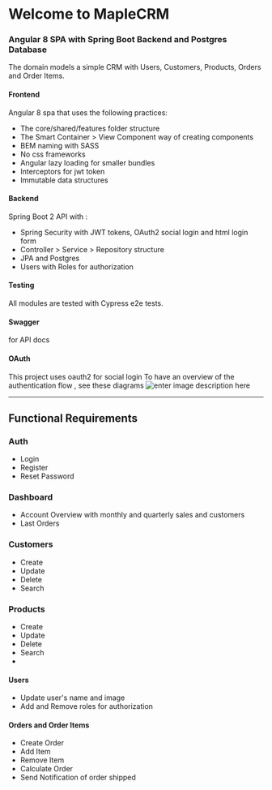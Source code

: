 # Welcome to MapleCRM

### Angular 8 SPA with Spring Boot Backend and Postgres Database
The domain models a simple CRM with Users, Customers, Products, Orders and Order Items.

#### Frontend
Angular 8 spa that uses the following practices:
- The core/shared/features folder structure
- The Smart Container > View Component way of creating components
- BEM naming with SASS
- No css frameworks
- Angular lazy loading for smaller bundles
- Interceptors for jwt token
- Immutable data structures

#### Backend
Spring Boot 2 API with :
 - Spring Security with JWT tokens, OAuth2 social login and html login form
 - Controller > Service > Repository structure
 - JPA and Postgres
 - Users with Roles for authorization

#### Testing
All modules are tested with Cypress e2e tests.

#### Swagger 
for API docs

#### OAuth
This project uses oauth2 for social login
To have an overview of the authentication flow , see these diagrams
![enter image description here](https://i.stack.imgur.com/PBlvj.png)

---- 
## Functional Requirements

### Auth
- Login
- Register
- Reset Password

### Dashboard
- Account Overview with monthly and quarterly sales and customers
- Last Orders

### Customers
 - Create 
 - Update
 - Delete
 - Search

### Products
 - Create 
 - Update
 - Delete
 - Search
 - 
#### Users
 - Update user's name and image
 - Add and Remove roles for authorization

#### Orders and Order Items
 - Create Order
 - Add Item
 - Remove Item
 - Calculate Order
 - Send Notification of order shipped
